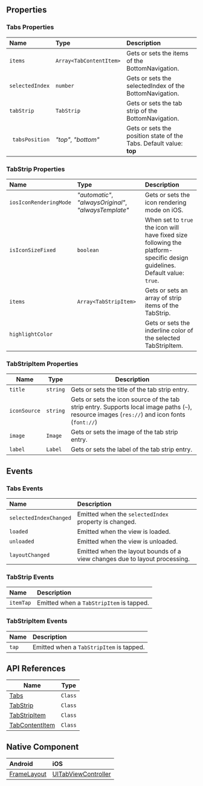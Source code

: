 ## Properties

### Tabs Properties

| Name      | Type     | Description    |
|:----------|:---------|:---------------|
| `items`   | `Array<TabContentItem>` |  Gets or sets the items of the BottomNavigation. |
| `selectedIndex` | `number` | Gets or sets the selectedIndex of the BottomNavigation. |
| `tabStrip`| `TabStrip` | Gets or sets the tab strip of the BottomNavigation. |
|` tabsPosition` | _"top"_, _"bottom"_ | Gets or sets the position state of the Tabs. Default value: **top** |

### TabStrip Properties

| Name     | Type     | Description    |
|:---------|:---------|:---------------|
| `iosIconRenderingMode`   | _"automatic"_, _"alwaysOriginal"_, _"alwaysTemplate"_ | Gets or sets the icon rendering mode on iOS. |
| `isIconSizeFixed` | `boolean` | When set to `true` the icon will have fixed size following the platform-specific design guidelines. Default value: `true`. |
| `items`   | `Array<TabStripItem>` |  Gets or sets an array of strip items of the TabStrip. |
| `highlightColor`   |  |  Gets or sets the inderline color of the selected TabStripItem. |

### TabStripItem Properties

| Name      | Type     | Description                                    |
|-----------|----------|------------------------------------------------|
| `title`   | `string` | Gets or sets the title of the tab strip entry. |
| `iconSource` | `string` | Gets or sets the icon source of the tab strip entry. Supports local image paths (`~`), resource images (`res://`) and icon fonts (`font://`) |
| `image`   | `Image` | Gets or sets the image of the tab strip entry.  |
| `label`   | `Label` | Gets or sets the label of the tab strip entry.  |


## Events

### Tabs Events

| Name                   | Description                                           |
|:-----------------------|:------------------------------------------------------|
| `selectedIndexChanged` | Emitted when the `selectedIndex` property is changed. |
| `loaded`               | Emitted when the view is loaded.                      |
| `unloaded`             | Emitted when the view is unloaded.                    |
| `layoutChanged`        | Emitted when the layout bounds of a view changes due to layout processing. |

### TabStrip Events

| Name                   | Description                 |
|:-----------------------|:----------------------------|
| `itemTap` | Emitted when a `TabStripItem` is tapped. |

### TabStripItem Events

| Name                   | Description             |
|:-----------------------|:------------------------|
| `tap` | Emitted when a `TabStripItem` is tapped. |


## API References

| Name     | Type    |
|----------|---------|
| [Tabs](https://docs.nativescript.org/api-reference/classes/_ui_tabs_.tabs) | `Class` | 
| [TabStrip](https://docs.nativescript.org/api-reference/classes/_ui_tab_navigation_tab_strip_.tabstrip) | `Class` |
| [TabStripItem](https://docs.nativescript.org/api-reference/classes/_ui_tab_navigation_tab_strip_item_.tabstripitem) | `Class` |
| [TabContentItem](https://docs.nativescript.org/api-reference/classes/_ui_tab_navigation_tab_content_item_.tabcontentitem) | `Class` |


## Native Component


| Android               | iOS      |
|:----------------------|:---------|
| [FrameLayout](https://developer.android.com/reference/android/widget/FrameLayout) | [UITabViewController](https://developer.apple.com/documentation/uikit/uitabbarcontroller?language=objc) | 
